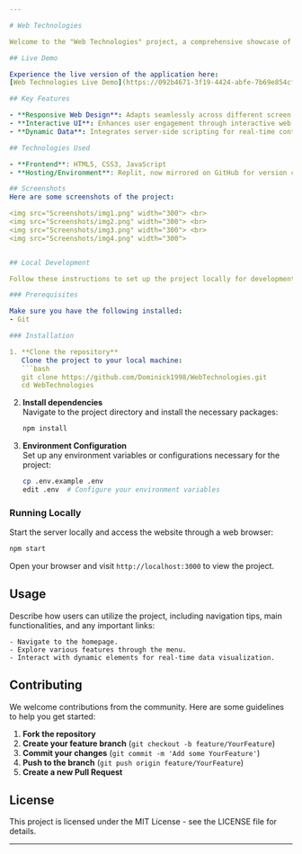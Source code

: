 ```yaml
---

# Web Technologies

Welcome to the "Web Technologies" project, a comprehensive showcase of modern web development techniques and practices. This project was developed as part of a web technologies course in Spring 2020 and features a responsive web design, interactive elements, and dynamic content generation.

## Live Demo

Experience the live version of the application here:  
[Web Technologies Live Demo](https://092b4671-3f19-4424-abfe-7b69e854cf06-00-z3mev8zo1obe.kirk.replit.dev/)

## Key Features

- **Responsive Web Design**: Adapts seamlessly across different screen sizes and devices.
- **Interactive UI**: Enhances user engagement through interactive web elements.
- **Dynamic Data**: Integrates server-side scripting for real-time content updates.

## Technologies Used

- **Frontend**: HTML5, CSS3, JavaScript
- **Hosting/Environment**: Replit, now mirrored on GitHub for version control.

## Screenshots
Here are some screenshots of the project:

<img src="Screenshots/img1.png" width="300"> <br>
<img src="Screenshots/img2.png" width="300"> <br>
<img src="Screenshots/img3.png" width="300"> <br>
<img src="Screenshots/img4.png" width="300">


## Local Development

Follow these instructions to set up the project locally for development and testing purposes.

### Prerequisites

Make sure you have the following installed:
- Git

### Installation

1. **Clone the repository**  
   Clone the project to your local machine:
   ```bash
   git clone https://github.com/Dominick1998/WebTechnologies.git
   cd WebTechnologies
   ```

2. **Install dependencies**  
   Navigate to the project directory and install the necessary packages:
   ```bash
   npm install
   ```

3. **Environment Configuration**  
   Set up any environment variables or configurations necessary for the project:
   ```bash
   cp .env.example .env
   edit .env  # Configure your environment variables
   ```

### Running Locally

Start the server locally and access the website through a web browser:

```bash
npm start
```
Open your browser and visit `http://localhost:3000` to view the project.

## Usage

Describe how users can utilize the project, including navigation tips, main functionalities, and any important links:

```text
- Navigate to the homepage.
- Explore various features through the menu.
- Interact with dynamic elements for real-time data visualization.
```

## Contributing

We welcome contributions from the community. Here are some guidelines to help you get started:

1. **Fork the repository**
2. **Create your feature branch** (`git checkout -b feature/YourFeature`)
3. **Commit your changes** (`git commit -m 'Add some YourFeature'`)
4. **Push to the branch** (`git push origin feature/YourFeature`)
5. **Create a new Pull Request**

## License

This project is licensed under the MIT License - see the LICENSE file for details.

---
```

